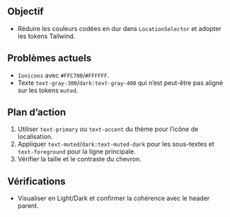 ## Objectif
- Réduire les couleurs codées en dur dans `LocationSelector` et adopter les tokens Tailwind.

## Problèmes actuels
- `Ionicons` avec `#FFC700`/`#FFFFFF`.
- Texte `text-gray-300`/`dark:text-gray-400` qui n’est peut-être pas aligné sur les tokens `muted`.

## Plan d’action
1. Utiliser `text-primary` ou `text-accent` du thème pour l’icône de localisation.
2. Appliquer `text-muted`/`dark:text-muted-dark` pour les sous-textes et `text-foreground` pour la ligne principale.
3. Vérifier la taille et le contraste du chevron.

## Vérifications
- Visualiser en Light/Dark et confirmer la cohérence avec le header parent.
